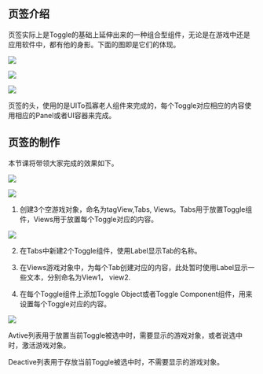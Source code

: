 ## 页签介绍

页签实际上是Toggle的基础上延伸出来的一种组合型组件，无论是在游戏中还是应用软件中，都有他的身影。下面的图即是它们的体现。

![](https://nts.newbieol.com/static/k25/02_%E6%B8%B8%E6%88%8F%E5%BC%95%E6%93%8E%E6%A0%B8%E5%BF%83/18_NGUI%E5%A4%8D%E5%90%88%E7%BB%84%E4%BB%B6_%E9%A1%B5%E7%AD%BETabview/images/20160919171010.jpg)

![](https://nts.newbieol.com/static/k25/02_%E6%B8%B8%E6%88%8F%E5%BC%95%E6%93%8E%E6%A0%B8%E5%BF%83/18_NGUI%E5%A4%8D%E5%90%88%E7%BB%84%E4%BB%B6_%E9%A1%B5%E7%AD%BETabview/images/20160919171130.jpg)

![](https://nts.newbieol.com/static/k25/02_%E6%B8%B8%E6%88%8F%E5%BC%95%E6%93%8E%E6%A0%B8%E5%BF%83/18_NGUI%E5%A4%8D%E5%90%88%E7%BB%84%E4%BB%B6_%E9%A1%B5%E7%AD%BETabview/images/20160920104519.jpg)

页签的头，使用的是UITo孤寡老人组件来完成的，每个Toggle对应相应的内容使用相应的Panel或者UI容器来完成。

## 页签的制作

本节课将带领大家完成的效果如下。

![](https://nts.newbieol.com/static/k25/02_%E6%B8%B8%E6%88%8F%E5%BC%95%E6%93%8E%E6%A0%B8%E5%BF%83/18_NGUI%E5%A4%8D%E5%90%88%E7%BB%84%E4%BB%B6_%E9%A1%B5%E7%AD%BETabview/images/20160920120404.jpg)

![](https://nts.newbieol.com/static/k25/02_%E6%B8%B8%E6%88%8F%E5%BC%95%E6%93%8E%E6%A0%B8%E5%BF%83/18_NGUI%E5%A4%8D%E5%90%88%E7%BB%84%E4%BB%B6_%E9%A1%B5%E7%AD%BETabview/images/20160920120522.jpg)

1. 创建3个空游戏对象，命名为tagView,Tabs, Views。Tabs用于放置Toggle组件，Views用于放置每个Toggle对应的内容。

![](https://nts.newbieol.com/static/k25/02_%E6%B8%B8%E6%88%8F%E5%BC%95%E6%93%8E%E6%A0%B8%E5%BF%83/18_NGUI%E5%A4%8D%E5%90%88%E7%BB%84%E4%BB%B6_%E9%A1%B5%E7%AD%BETabview/images/20160920130325.jpg)

2. 在Tabs中新建2个Toggle组件，使用Label显示Tab的名称。

3. 在Views游戏对象中，为每个Tab创建对应的内容，此处暂时使用Label显示一些文本，分别命名为View1， view2.

4. 在每个Toggle组件上添加Toggle Object或者Toggle Component组件，用来设置每个Toggle对应的内容。

![](https://nts.newbieol.com/static/k25/02_%E6%B8%B8%E6%88%8F%E5%BC%95%E6%93%8E%E6%A0%B8%E5%BF%83/18_NGUI%E5%A4%8D%E5%90%88%E7%BB%84%E4%BB%B6_%E9%A1%B5%E7%AD%BETabview/images/20160920132156.jpg)

Avtive列表用于放置当前Toggle被选中时，需要显示的游戏对象，或者说选中时，激活游戏对象。

Deactive列表用于存放当前Toggle被选中时，不需要显示的游戏对象。

